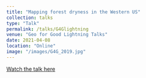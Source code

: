 ```yaml
---
title: "Mapping forest dryness in the Western US"
collection: talks
type: "Talk"
permalink: /talks/G4Glightning
venue: "Geo for Good Lightning Talks"
date: 2021-04-08
location: "Online"
image: "/images/G4G_2019.jpg"
---
```


<a href="https://youtu.be/0BWB33IZTgE" target="_blank">Watch the talk here</a>
